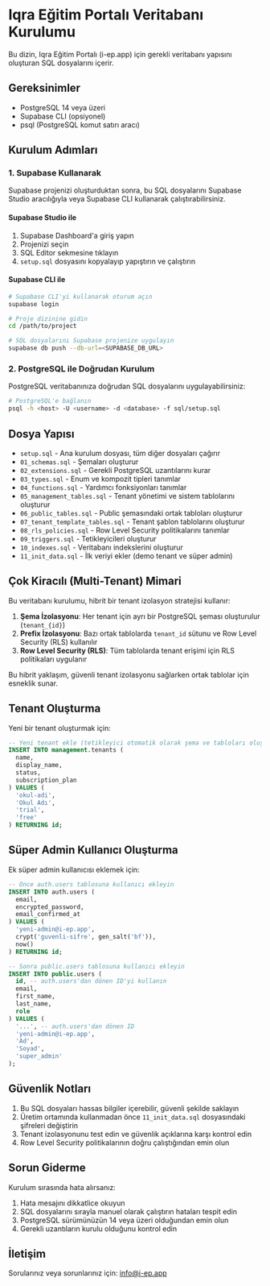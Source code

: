 # Iqra Eğitim Portalı Veritabanı Kurulumu

Bu dizin, Iqra Eğitim Portalı (i-ep.app) için gerekli veritabanı yapısını oluşturan SQL dosyalarını içerir.

## Gereksinimler

- PostgreSQL 14 veya üzeri
- Supabase CLI (opsiyonel)
- psql (PostgreSQL komut satırı aracı)

## Kurulum Adımları

### 1. Supabase Kullanarak

Supabase projenizi oluşturduktan sonra, bu SQL dosyalarını Supabase Studio aracılığıyla veya Supabase CLI kullanarak çalıştırabilirsiniz.

#### Supabase Studio ile

1. Supabase Dashboard'a giriş yapın
2. Projenizi seçin
3. SQL Editor sekmesine tıklayın
4. `setup.sql` dosyasını kopyalayıp yapıştırın ve çalıştırın

#### Supabase CLI ile

```bash
# Supabase CLI'yi kullanarak oturum açın
supabase login

# Proje dizinine gidin
cd /path/to/project

# SQL dosyalarını Supabase projenize uygulayın
supabase db push --db-url=<SUPABASE_DB_URL>
```

### 2. PostgreSQL ile Doğrudan Kurulum

PostgreSQL veritabanınıza doğrudan SQL dosyalarını uygulayabilirsiniz:

```bash
# PostgreSQL'e bağlanın
psql -h <host> -U <username> -d <database> -f sql/setup.sql
```

## Dosya Yapısı

- `setup.sql` - Ana kurulum dosyası, tüm diğer dosyaları çağırır
- `01_schemas.sql` - Şemaları oluşturur
- `02_extensions.sql` - Gerekli PostgreSQL uzantılarını kurar
- `03_types.sql` - Enum ve kompozit tipleri tanımlar
- `04_functions.sql` - Yardımcı fonksiyonları tanımlar
- `05_management_tables.sql` - Tenant yönetimi ve sistem tablolarını oluşturur
- `06_public_tables.sql` - Public şemasındaki ortak tabloları oluşturur
- `07_tenant_template_tables.sql` - Tenant şablon tablolarını oluşturur
- `08_rls_policies.sql` - Row Level Security politikalarını tanımlar
- `09_triggers.sql` - Tetikleyicileri oluşturur
- `10_indexes.sql` - Veritabanı indekslerini oluşturur
- `11_init_data.sql` - İlk veriyi ekler (demo tenant ve süper admin)

## Çok Kiracılı (Multi-Tenant) Mimari

Bu veritabanı kurulumu, hibrit bir tenant izolasyon stratejisi kullanır:

1. **Şema İzolasyonu**: Her tenant için ayrı bir PostgreSQL şeması oluşturulur (`tenant_{id}`)
2. **Prefix İzolasyonu**: Bazı ortak tablolarda `tenant_id` sütunu ve Row Level Security (RLS) kullanılır
3. **Row Level Security (RLS)**: Tüm tablolarda tenant erişimi için RLS politikaları uygulanır

Bu hibrit yaklaşım, güvenli tenant izolasyonu sağlarken ortak tablolar için esneklik sunar.

## Tenant Oluşturma

Yeni bir tenant oluşturmak için:

```sql
-- Yeni tenant ekle (tetikleyici otomatik olarak şema ve tabloları oluşturacak)
INSERT INTO management.tenants (
  name,
  display_name,
  status,
  subscription_plan
) VALUES (
  'okul-adi',
  'Okul Adı',
  'trial',
  'free'
) RETURNING id;
```

## Süper Admin Kullanıcı Oluşturma

Ek süper admin kullanıcısı eklemek için:

```sql
-- Önce auth.users tablosuna kullanıcı ekleyin
INSERT INTO auth.users (
  email,
  encrypted_password,
  email_confirmed_at
) VALUES (
  'yeni-admin@i-ep.app',
  crypt('guvenli-sifre', gen_salt('bf')),
  now()
) RETURNING id;

-- Sonra public.users tablosuna kullanıcı ekleyin
INSERT INTO public.users (
  id, -- auth.users'dan dönen ID'yi kullanın
  email,
  first_name,
  last_name,
  role
) VALUES (
  '...', -- auth.users'dan dönen ID
  'yeni-admin@i-ep.app',
  'Ad',
  'Soyad',
  'super_admin'
);
```

## Güvenlik Notları

1. Bu SQL dosyaları hassas bilgiler içerebilir, güvenli şekilde saklayın
2. Üretim ortamında kullanmadan önce `11_init_data.sql` dosyasındaki şifreleri değiştirin
3. Tenant izolasyonunu test edin ve güvenlik açıklarına karşı kontrol edin
4. Row Level Security politikalarının doğru çalıştığından emin olun

## Sorun Giderme

Kurulum sırasında hata alırsanız:

1. Hata mesajını dikkatlice okuyun
2. SQL dosyalarını sırayla manuel olarak çalıştırın hataları tespit edin
3. PostgreSQL sürümünüzün 14 veya üzeri olduğundan emin olun
4. Gerekli uzantıların kurulu olduğunu kontrol edin

## İletişim

Sorularınız veya sorunlarınız için: info@i-ep.app
